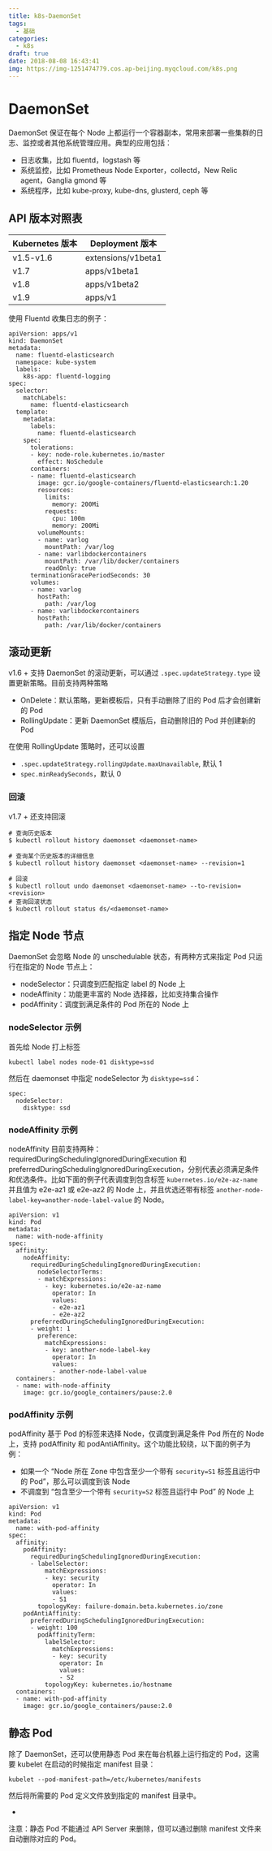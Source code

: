 ```yaml
---
title: k8s-DaemonSet
tags:
  - 基础
categories:
  - k8s
draft: true
date: 2018-08-08 16:43:41
img: https://img-1251474779.cos.ap-beijing.myqcloud.com/k8s.png
---
```

# DaemonSet

DaemonSet 保证在每个 Node 上都运行一个容器副本，常用来部署一些集群的日志、监控或者其他系统管理应用。典型的应用包括：

*   日志收集，比如 fluentd，logstash 等
*   系统监控，比如 Prometheus Node Exporter，collectd，New Relic agent，Ganglia gmond 等
*   系统程序，比如 kube-proxy, kube-dns, glusterd, ceph 等
<!--more-->
## API 版本对照表

| Kubernetes 版本 | Deployment 版本 |
| --- | --- |
| v1.5-v1.6 | extensions/v1beta1 |
| v1.7 | apps/v1beta1 |
| v1.8 | apps/v1beta2 |
| v1.9 | apps/v1 |

使用 Fluentd 收集日志的例子：

```
apiVersion: apps/v1
kind: DaemonSet
metadata:
  name: fluentd-elasticsearch
  namespace: kube-system
  labels:
    k8s-app: fluentd-logging
spec:
  selector:
    matchLabels:
      name: fluentd-elasticsearch
  template:
    metadata:
      labels:
        name: fluentd-elasticsearch
    spec:
      tolerations:
      - key: node-role.kubernetes.io/master
        effect: NoSchedule
      containers:
      - name: fluentd-elasticsearch
        image: gcr.io/google-containers/fluentd-elasticsearch:1.20
        resources:
          limits:
            memory: 200Mi
          requests:
            cpu: 100m
            memory: 200Mi
        volumeMounts:
        - name: varlog
          mountPath: /var/log
        - name: varlibdockercontainers
          mountPath: /var/lib/docker/containers
          readOnly: true
      terminationGracePeriodSeconds: 30
      volumes:
      - name: varlog
        hostPath:
          path: /var/log
      - name: varlibdockercontainers
        hostPath:
          path: /var/lib/docker/containers

```

## 滚动更新

v1.6 + 支持 DaemonSet 的滚动更新，可以通过 `.spec.updateStrategy.type` 设置更新策略。目前支持两种策略

*   OnDelete：默认策略，更新模板后，只有手动删除了旧的 Pod 后才会创建新的 Pod
*   RollingUpdate：更新 DaemonSet 模版后，自动删除旧的 Pod 并创建新的 Pod

在使用 RollingUpdate 策略时，还可以设置

*   `.spec.updateStrategy.rollingUpdate.maxUnavailable`, 默认 1
*   `spec.minReadySeconds`，默认 0

### 回滚

v1.7 + 还支持回滚

```
# 查询历史版本
$ kubectl rollout history daemonset <daemonset-name>

# 查询某个历史版本的详细信息
$ kubectl rollout history daemonset <daemonset-name> --revision=1

# 回滚
$ kubectl rollout undo daemonset <daemonset-name> --to-revision=<revision>
# 查询回滚状态
$ kubectl rollout status ds/<daemonset-name>

```

## 指定 Node 节点

DaemonSet 会忽略 Node 的 unschedulable 状态，有两种方式来指定 Pod 只运行在指定的 Node 节点上：

*   nodeSelector：只调度到匹配指定 label 的 Node 上
*   nodeAffinity：功能更丰富的 Node 选择器，比如支持集合操作
*   podAffinity：调度到满足条件的 Pod 所在的 Node 上

### nodeSelector 示例

首先给 Node 打上标签

```
kubectl label nodes node-01 disktype=ssd

```

然后在 daemonset 中指定 nodeSelector 为 `disktype=ssd`：

```
spec:
  nodeSelector:
    disktype: ssd

```

### nodeAffinity 示例

nodeAffinity 目前支持两种：requiredDuringSchedulingIgnoredDuringExecution 和 preferredDuringSchedulingIgnoredDuringExecution，分别代表必须满足条件和优选条件。比如下面的例子代表调度到包含标签 `kubernetes.io/e2e-az-name` 并且值为 e2e-az1 或 e2e-az2 的 Node 上，并且优选还带有标签 `another-node-label-key=another-node-label-value` 的 Node。

```
apiVersion: v1
kind: Pod
metadata:
  name: with-node-affinity
spec:
  affinity:
    nodeAffinity:
      requiredDuringSchedulingIgnoredDuringExecution:
        nodeSelectorTerms:
        - matchExpressions:
          - key: kubernetes.io/e2e-az-name
            operator: In
            values:
            - e2e-az1
            - e2e-az2
      preferredDuringSchedulingIgnoredDuringExecution:
      - weight: 1
        preference:
          matchExpressions:
          - key: another-node-label-key
            operator: In
            values:
            - another-node-label-value
  containers:
  - name: with-node-affinity
    image: gcr.io/google_containers/pause:2.0

```

### podAffinity 示例

podAffinity 基于 Pod 的标签来选择 Node，仅调度到满足条件 Pod 所在的 Node 上，支持 podAffinity 和 podAntiAffinity。这个功能比较绕，以下面的例子为例：

*   如果一个 “Node 所在 Zone 中包含至少一个带有 `security=S1` 标签且运行中的 Pod”，那么可以调度到该 Node
*   不调度到 “包含至少一个带有 `security=S2` 标签且运行中 Pod” 的 Node 上

```
apiVersion: v1
kind: Pod
metadata:
  name: with-pod-affinity
spec:
  affinity:
    podAffinity:
      requiredDuringSchedulingIgnoredDuringExecution:
      - labelSelector:
          matchExpressions:
          - key: security
            operator: In
            values:
            - S1
        topologyKey: failure-domain.beta.kubernetes.io/zone
    podAntiAffinity:
      preferredDuringSchedulingIgnoredDuringExecution:
      - weight: 100
        podAffinityTerm:
          labelSelector:
            matchExpressions:
            - key: security
              operator: In
              values:
              - S2
          topologyKey: kubernetes.io/hostname
  containers:
  - name: with-pod-affinity
    image: gcr.io/google_containers/pause:2.0

```

## 静态 Pod

除了 DaemonSet，还可以使用静态 Pod 来在每台机器上运行指定的 Pod，这需要 kubelet 在启动的时候指定 manifest 目录：

```
kubelet --pod-manifest-path=/etc/kubernetes/manifests

```

然后将所需要的 Pod 定义文件放到指定的 manifest 目录中。

+

注意：静态 Pod 不能通过 API Server 来删除，但可以通过删除 manifest 文件来自动删除对应的 Pod。
